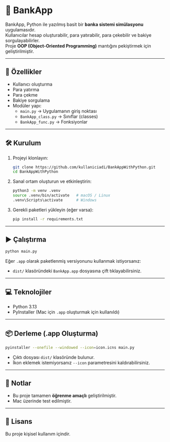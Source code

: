 # 🏦 BankApp

BankApp, Python ile yazılmış basit bir **banka sistemi simülasyonu** uygulamasıdır.  
Kullanıcılar hesap oluşturabilir, para yatırabilir, para çekebilir ve bakiye sorgulayabilirler.  
Proje **OOP (Object-Oriented Programming)** mantığını pekiştirmek için geliştirilmiştir.

---

## 🚀 Özellikler
- Kullanıcı oluşturma
- Para yatırma
- Para çekme
- Bakiye sorgulama
- Modüler yapı:  
  - `main.py` → Uygulamanın giriş noktası  
  - `BankApp_class.py` → Sınıflar (classes)  
  - `BankApp_func.py` → Fonksiyonlar  

---

## 🛠️ Kurulum

1. Projeyi klonlayın:
   ```bash
   git clone https://github.com/kullaniciadi/BankAppWithPython.git
   cd BankAppWithPython
   ```

2. Sanal ortam oluşturun ve etkinleştirin:
   ```bash
   python3 -m venv .venv
   source .venv/bin/activate   # macOS / Linux
   .venv\Scripts\activate      # Windows
   ```

3. Gerekli paketleri yükleyin (eğer varsa):
   ```bash
   pip install -r requirements.txt
   ```

---

## ▶️ Çalıştırma

```bash
python main.py
```

Eğer `.app` olarak paketlenmiş versiyonunu kullanmak istiyorsanız:  
- `dist/` klasöründeki `BankApp.app` dosyasına çift tıklayabilirsiniz.  

---

## 💻 Teknolojiler
- Python 3.13
- PyInstaller (Mac için `.app` oluşturmak için kullanıldı)

---

## 📦 Derleme (.app Oluşturma)

```bash
pyinstaller --onefile --windowed --icon=icon.icns main.py
```

- Çıktı dosyası `dist/` klasöründe bulunur.
- İkon eklemek istemiyorsanız `--icon` parametresini kaldırabilirsiniz.

---

## 📌 Notlar
- Bu proje tamamen **öğrenme amaçlı** geliştirilmiştir.  
- Mac üzerinde test edilmiştir.  

---

## 📜 Lisans
Bu proje kişisel kullanım içindir.  
